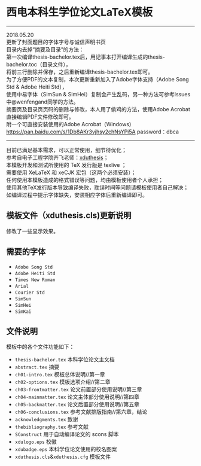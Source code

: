 # 西电本科生学位论文LaTeX模板
***
2018.05.20<br>
更新了封面题目的字体字号与诚信声明书页<br>
目录内去掉“摘要及目录”的方法：<br>
第一次编译thesis-bachelor.tex后，用记事本打开编译生成的thesis-bachelor.toc（目录文件），<br>
将前三行删除并保存，之后重新编译thesis-bachelor.tex即可。<br>
为了方便PDF的文本复制，本次更新重新加入了Adobe字体支持（Adobe Song Std & Adobe Heiti Std），<br>
使用中易字体（SimSun & SimHei）复制会产生乱码，另一种方法可参考Issues中@wenfengand同学的方法。<br>
摘要页及目录页页码的删除与修改，本人用了偷鸡的方法，使用Adobe Acrobat直接编辑PDF文件修改即可。<br>
附一个可直接安装使用的Adobe Acrobat（Windows）<br>
https://pan.baidu.com/s/1Db8AKr3vjhsy2chNsYPi5A password：dbca <br>
***
目前已满足基本需求，可以正常使用，细节待优化；<br>
参考自电子工程学院齐飞老师：[xduthesis](https://github.com/fredqi/xduthesis)；<br>
本模板开发和测试所使用的 TeX 发行版是 texlive ；<br>
需要使用 XeLaTeX 和 xeCJK 宏包（这两个必须安装）；<br>
任何使用本模板造成的格式错误等问题，均由模板使用者个人承担；<br>
使用其他TeX发行版本导致编译失败，耽误时间等问题请模板使用者自己解决；<br>
如编译过程中提示字体缺失，安装相应字体后重新编译即可。<br>

## 模板文件（xduthesis.cls)更新说明
修改了一些显示效果。<br>


## 需要的字体
 - `Adobe Song Std`
 - `Adobe Heiti Std`
 - `Times New Roman`
 - `Arial`
 - `Courier Std`
 - `SimSun`
 - `SimHei`
 - `SimKai`

## 文件说明

模板中的各个文件功能如下：<br>
 - `thesis-bachelor.tex` 本科学位论文主文档<br>
 - `abstract.tex` 摘要<br>
 - `ch01-intro.tex` 模板总体说明//第一章<br>
 - `ch02-options.tex` 模板选项介绍//第二章<br>
 - `ch03-frontmatter.tex` 论文前置部分使用说明//第三章<br>
 - `ch04-mainmatter.tex` 论文主体部分使用说明//第四章<br>
 - `ch05-backmatter.tex` 论文后置部分使用说明//第五章<br>
 - `ch06-conclusions.tex` 参考文献排版指南//第六章，结论<br>
 - `acknowledgments.tex` 致谢<br>
 - `thebibliography.tex` 参考文献<br>
 - `SConstruct` 用于自动编译论文的 scons 脚本<br>
 - `xdulogo.eps` 校徽<br>
 - `xdubadge.eps` 本科学位论文使用的校名图案<br>
 - `xduthesis.cls`&`xduthesis.cfg` 模板文件<br>


